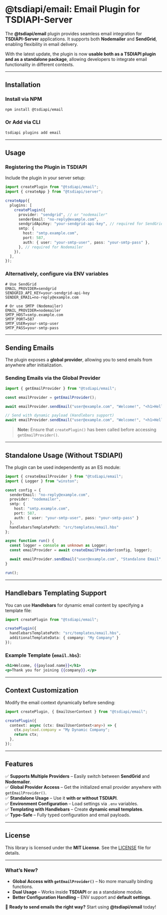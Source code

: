 # **@tsdiapi/email: Email Plugin for TSDIAPI-Server**

The **@tsdiapi/email** plugin provides seamless email integration for **TSDIAPI-Server** applications. It supports both **Nodemailer** and **SendGrid**, enabling flexibility in email delivery.

With the latest update, the plugin is now **usable both as a TSDIAPI plugin and as a standalone package**, allowing developers to integrate email functionality in different contexts.

---

## **Installation**

### Install via NPM
```sh
npm install @tsdiapi/email
```

### Or Add via CLI
```sh
tsdiapi plugins add email
```

---

## **Usage**

### **Registering the Plugin in TSDIAPI**

Include the plugin in your server setup:

```typescript
import createPlugin from "@tsdiapi/email";
import { createApp } from "@tsdiapi/server";

createApp({
  plugins: [
    createPlugin({
      provider: "sendgrid", // or "nodemailer"
      senderEmail: "no-reply@example.com",
      sendgridApiKey: "your-sendgrid-api-key", // required for SendGrid
      smtp: {
        host: "smtp.example.com",
        port: 587,
        auth: { user: "your-smtp-user", pass: "your-smtp-pass" },
      }, // required for Nodemailer
    }),
  ],
});
```

### **Alternatively, configure via ENV variables**

```env
# Use SendGrid
EMAIL_PROVIDER=sendgrid
SENDGRID_API_KEY=your-sendgrid-api-key
SENDER_EMAIL=no-reply@example.com

# Or use SMTP (Nodemailer)
EMAIL_PROVIDER=nodemailer
SMTP_HOST=smtp.example.com
SMTP_PORT=587
SMTP_USER=your-smtp-user
SMTP_PASS=your-smtp-pass
```

---

## **Sending Emails**

The plugin exposes a **global provider**, allowing you to send emails from anywhere after initialization.

### **Sending Emails via the Global Provider**
```typescript
import { getEmailProvider } from "@tsdiapi/email";

const emailProvider = getEmailProvider();

await emailProvider.sendEmail("user@example.com", "Welcome!", "<h1>Hello!</h1>");

// Send with dynamic payload (Handlebars support)
await emailProvider.sendEmail("user@example.com", "Welcome!", "<h1>Hello, {{name}}!</h1>", { name: "John" });
```

> **Note:** Ensure that `createPlugin()` has been called before accessing `getEmailProvider()`.

---

## **Standalone Usage (Without TSDIAPI)**

The plugin can be used independently as an ES module:

```typescript
import { createEmailProvider } from "@tsdiapi/email";
import { Logger } from "winston";

const config = {
  senderEmail: "no-reply@example.com",
  provider: "nodemailer",
  smtp: {
    host: "smtp.example.com",
    port: 587,
    auth: { user: "your-smtp-user", pass: "your-smtp-pass" }
  },
  handlebarsTemplatePath: "src/templates/email.hbs"
};

async function run() {
  const logger = console as unknown as Logger;
  const emailProvider = await createEmailProvider(config, logger);

  await emailProvider.sendEmail("user@example.com", "Standalone Email", "<p>This email was sent without TSDIAPI.</p>");
}

run();
```

---

## **Handlebars Templating Support**

You can use **Handlebars** for dynamic email content by specifying a template file:

```typescript
import createPlugin from "@tsdiapi/email";

createPlugin({
  handlebarsTemplatePath: "src/templates/email.hbs",
  additionalTemplateData: { company: "My Company" }
});
```

### **Example Template (`email.hbs`):**
```hbs
<h1>Welcome, {{payload.name}}</h1>
<p>Thank you for joining {{company}}.</p>
```

---

## **Context Customization**

Modify the email context dynamically before sending:

```typescript
import createPlugin, { EmailUserContext } from "@tsdiapi/email";

createPlugin({
  context: async (ctx: EmailUserContext<any>) => {
    ctx.payload.company = "My Dynamic Company";
    return ctx;
  },
});
```

---

## **Features**

✅ **Supports Multiple Providers** – Easily switch between **SendGrid** and **Nodemailer**.  
✅ **Global Provider Access** – Get the initialized email provider anywhere with `getEmailProvider()`.  
✅ **Standalone Usage** – Use it **with or without TSDIAPI**.  
✅ **Environment Configuration** – Load settings via `.env` variables.  
✅ **Templating with Handlebars** – Create **dynamic email templates**.  
✅ **Type-Safe** – Fully typed configuration and email payloads.

---

## **License**

This library is licensed under the **MIT License**. See the [LICENSE](LICENSE) file for details.

---

### **What’s New?**
- **Global Access with `getEmailProvider()`** – No more manually binding functions.
- **Dual Usage** – Works inside **TSDIAPI** or as a standalone module.
- **Better Configuration Handling** – ENV support and **default settings**.

🚀 **Ready to send emails the right way?** Start using **@tsdiapi/email** today!